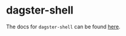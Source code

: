 # dagster-shell

The docs for `dagster-shell` can be found
[here](https://docs.dagster.io/_apidocs/libraries/dagster-shell).
